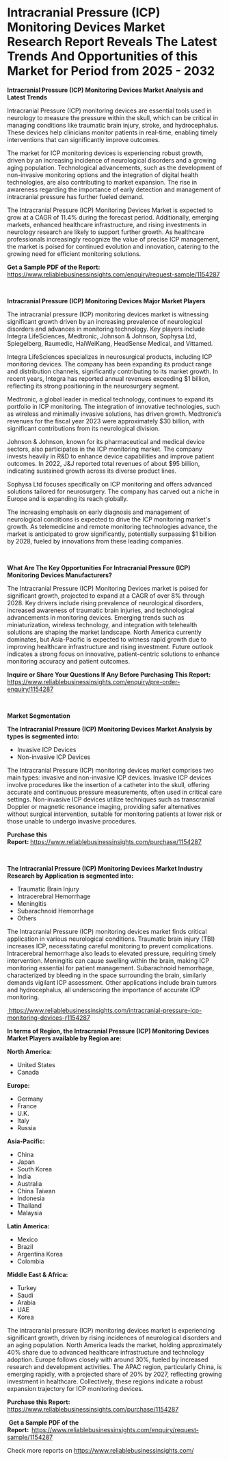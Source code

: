 <p><h1>Intracranial Pressure (ICP) Monitoring Devices Market Research Report Reveals The Latest Trends And Opportunities of this Market for Period from 2025 - 2032</h1></p><p><strong>Intracranial Pressure (ICP) Monitoring Devices Market Analysis and Latest Trends</strong></p>
<p><p>Intracranial Pressure (ICP) monitoring devices are essential tools used in neurology to measure the pressure within the skull, which can be critical in managing conditions like traumatic brain injury, stroke, and hydrocephalus. These devices help clinicians monitor patients in real-time, enabling timely interventions that can significantly improve outcomes.</p><p>The market for ICP monitoring devices is experiencing robust growth, driven by an increasing incidence of neurological disorders and a growing aging population. Technological advancements, such as the development of non-invasive monitoring options and the integration of digital health technologies, are also contributing to market expansion. The rise in awareness regarding the importance of early detection and management of intracranial pressure has further fueled demand.</p><p>The Intracranial Pressure (ICP) Monitoring Devices Market is expected to grow at a CAGR of 11.4% during the forecast period. Additionally, emerging markets, enhanced healthcare infrastructure, and rising investments in neurology research are likely to support further growth. As healthcare professionals increasingly recognize the value of precise ICP management, the market is poised for continued evolution and innovation, catering to the growing need for efficient monitoring solutions.</p></p>
<p><strong>Get a Sample PDF of the Report:&nbsp;</strong> <a href="https://www.reliablebusinessinsights.com/enquiry/request-sample/1154287?utm_campaign=2524&utm_medium=2&utm_source=Github&utm_content=ia&utm_term=02032025&utm_id=intracranial-pressure-icp-monitoring-devices">https://www.reliablebusinessinsights.com/enquiry/request-sample/1154287</a></p>
<p>&nbsp;</p>
<p><strong>Intracranial Pressure (ICP) Monitoring Devices Major Market Players</strong></p>
<p><p>The intracranial pressure (ICP) monitoring devices market is witnessing significant growth driven by an increasing prevalence of neurological disorders and advances in monitoring technology. Key players include Integra LifeSciences, Medtronic, Johnson & Johnson, Sophysa Ltd, Spiegelberg, Raumedic, HaiWeiKang, HeadSense Medical, and Vittamed.</p><p>Integra LifeSciences specializes in neurosurgical products, including ICP monitoring devices. The company has been expanding its product range and distribution channels, significantly contributing to its market growth. In recent years, Integra has reported annual revenues exceeding $1 billion, reflecting its strong positioning in the neurosurgery segment.</p><p>Medtronic, a global leader in medical technology, continues to expand its portfolio in ICP monitoring. The integration of innovative technologies, such as wireless and minimally invasive solutions, has driven growth. Medtronic’s revenues for the fiscal year 2023 were approximately $30 billion, with significant contributions from its neurological division.</p><p>Johnson & Johnson, known for its pharmaceutical and medical device sectors, also participates in the ICP monitoring market. The company invests heavily in R&D to enhance device capabilities and improve patient outcomes. In 2022, J&J reported total revenues of about $95 billion, indicating sustained growth across its diverse product lines.</p><p>Sophysa Ltd focuses specifically on ICP monitoring and offers advanced solutions tailored for neurosurgery. The company has carved out a niche in Europe and is expanding its reach globally. </p><p>The increasing emphasis on early diagnosis and management of neurological conditions is expected to drive the ICP monitoring market's growth. As telemedicine and remote monitoring technologies advance, the market is anticipated to grow significantly, potentially surpassing $1 billion by 2028, fueled by innovations from these leading companies.</p></p>
<p>&nbsp;</p>
<p><strong>What Are The Key Opportunities For Intracranial Pressure (ICP) Monitoring Devices Manufacturers?</strong></p>
<p><p>The Intracranial Pressure (ICP) Monitoring Devices market is poised for significant growth, projected to expand at a CAGR of over 8% through 2028. Key drivers include rising prevalence of neurological disorders, increased awareness of traumatic brain injuries, and technological advancements in monitoring devices. Emerging trends such as miniaturization, wireless technology, and integration with telehealth solutions are shaping the market landscape. North America currently dominates, but Asia-Pacific is expected to witness rapid growth due to improving healthcare infrastructure and rising investment. Future outlook indicates a strong focus on innovative, patient-centric solutions to enhance monitoring accuracy and patient outcomes.</p></p>
<p><strong>Inquire or Share Your Questions If Any Before Purchasing This Report:</strong> <a href="https://www.reliablebusinessinsights.com/enquiry/pre-order-enquiry/1154287?utm_campaign=2524&utm_medium=2&utm_source=Github&utm_content=ia&utm_term=02032025&utm_id=intracranial-pressure-icp-monitoring-devices">https://www.reliablebusinessinsights.com/enquiry/pre-order-enquiry/1154287</a></p>
<p>&nbsp;</p>
<p><strong>Market Segmentation</strong></p>
<p><strong>The Intracranial Pressure (ICP) Monitoring Devices Market Analysis by types is segmented into:</strong></p>
<p><ul><li>Invasive ICP Devices</li><li>Non-invasive ICP Devices</li></ul></p>
<p><p>The Intracranial Pressure (ICP) monitoring devices market comprises two main types: invasive and non-invasive ICP devices. Invasive ICP devices involve procedures like the insertion of a catheter into the skull, offering accurate and continuous pressure measurements, often used in critical care settings. Non-invasive ICP devices utilize techniques such as transcranial Doppler or magnetic resonance imaging, providing safer alternatives without surgical intervention, suitable for monitoring patients at lower risk or those unable to undergo invasive procedures.</p></p>
<p><strong>Purchase this Report:&nbsp;</strong><a href="https://www.reliablebusinessinsights.com/purchase/1154287?utm_campaign=2524&utm_medium=2&utm_source=Github&utm_content=ia&utm_term=02032025&utm_id=intracranial-pressure-icp-monitoring-devices">https://www.reliablebusinessinsights.com/purchase/1154287</a></p>
<p>&nbsp;</p>
<p><strong>The Intracranial Pressure (ICP) Monitoring Devices Market Industry Research by Application is segmented into:</strong></p>
<p><ul><li>Traumatic Brain Injury</li><li>Intracerebral Hemorrhage</li><li>Meningitis</li><li>Subarachnoid Hemorrhage</li><li>Others</li></ul></p>
<p><p>The Intracranial Pressure (ICP) monitoring devices market finds critical application in various neurological conditions. Traumatic brain injury (TBI) increases ICP, necessitating careful monitoring to prevent complications. Intracerebral hemorrhage also leads to elevated pressure, requiring timely intervention. Meningitis can cause swelling within the brain, making ICP monitoring essential for patient management. Subarachnoid hemorrhage, characterized by bleeding in the space surrounding the brain, similarly demands vigilant ICP assessment. Other applications include brain tumors and hydrocephalus, all underscoring the importance of accurate ICP monitoring.</p></p>
<p><a href="https://www.reliablebusinessinsights.com/intracranial-pressure-icp-monitoring-devices-r1154287?utm_campaign=2524&utm_medium=2&utm_source=Github&utm_content=ia&utm_term=02032025&utm_id=intracranial-pressure-icp-monitoring-devices">&nbsp;https://www.reliablebusinessinsights.com/intracranial-pressure-icp-monitoring-devices-r1154287</a></p>
<p><strong>In terms of Region, the Intracranial Pressure (ICP) Monitoring Devices Market Players available by Region are:</strong></p>
<p>
    <p> <strong> North America: </strong>
        <ul>
            <li>United States</li>
            <li>Canada</li>
        </ul>
        </p> 
    <p> <strong> Europe: </strong>
        <ul>
            <li>Germany</li>
            <li>France</li>
            <li>U.K.</li>
            <li>Italy</li>
            <li>Russia</li>
        </ul>
        </p> 
    <p> <strong> Asia-Pacific: </strong>
        <ul>
            <li>China</li>
            <li>Japan</li>
            <li>South Korea</li>
            <li>India</li>
            <li>Australia</li>
            <li>China Taiwan</li>
            <li>Indonesia</li>
            <li>Thailand</li>
            <li>Malaysia</li>
        </ul>
        </p> 
    <p> <strong> Latin America: </strong>
        <ul>
            <li>Mexico</li>
            <li>Brazil</li>
            <li>Argentina Korea</li>
            <li>Colombia</li>
        </ul>
        </p> 
    <p> <strong> Middle East & Africa: </strong>
        <ul>
            <li>Turkey</li>
            <li>Saudi</li>
            <li>Arabia</li>
            <li>UAE</li>
            <li>Korea</li>
        </ul>
    </p>
    </p>
<p><p>The intracranial pressure (ICP) monitoring devices market is experiencing significant growth, driven by rising incidences of neurological disorders and an aging population. North America leads the market, holding approximately 40% share due to advanced healthcare infrastructure and technology adoption. Europe follows closely with around 30%, fueled by increased research and development activities. The APAC region, particularly China, is emerging rapidly, with a projected share of 20% by 2027, reflecting growing investment in healthcare. Collectively, these regions indicate a robust expansion trajectory for ICP monitoring devices.</p></p>
<p><strong>Purchase this Report: </strong><a href="https://www.reliablebusinessinsights.com/purchase/1154287?utm_campaign=2524&utm_medium=2&utm_source=Github&utm_content=ia&utm_term=02032025&utm_id=intracranial-pressure-icp-monitoring-devices">https://www.reliablebusinessinsights.com/purchase/1154287</a></p>
<p>&nbsp;<strong>Get a Sample PDF of the Report:&nbsp;&nbsp;</strong><a href="https://www.reliablebusinessinsights.com/enquiry/request-sample/1154287?utm_campaign=2524&utm_medium=2&utm_source=Github&utm_content=ia&utm_term=02032025&utm_id=intracranial-pressure-icp-monitoring-devices">https://www.reliablebusinessinsights.com/enquiry/request-sample/1154287</a></p>
<p><strong></strong></p>
<p>Check more reports on <a href="https://www.reliablebusinessinsights.com/?utm_campaign=2524&utm_medium=2&utm_source=Github&utm_content=ia&utm_term=02032025&utm_id=intracranial-pressure-icp-monitoring-devices">https://www.reliablebusinessinsights.com/</a></p>